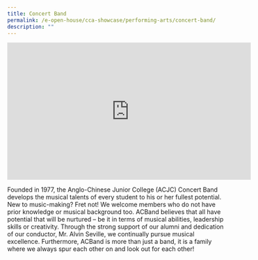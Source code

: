 ```yaml
---
title: Concert Band
permalink: /e-open-house/cca-showcase/performing-arts/concert-band/
description: ""
---
```

<center><iframe allowfullscreen="" allow="accelerometer; autoplay; clipboard-write; encrypted-media; gyroscope; picture-in-picture; web-share" frameborder="0" title="YouTube video player" src="https://www.youtube.com/embed/9upegnlNFfE" height="315" width="560"></iframe></center>

Founded in 1977, the Anglo-Chinese Junior College (ACJC) Concert Band develops the musical talents of every student to his or her fullest potential. New to music-making? Fret not! We welcome members who do not have prior knowledge or musical background too. ACBand believes that all have potential that will be nurtured – be it in terms of musical abilities, leadership skills or creativity. Through the strong support of our alumni and dedication of our conductor, Mr. Alvin Seville, we continually pursue musical excellence. Furthermore, ACBand is more than just a band, it is a family where we always spur each other on and look out for each other!